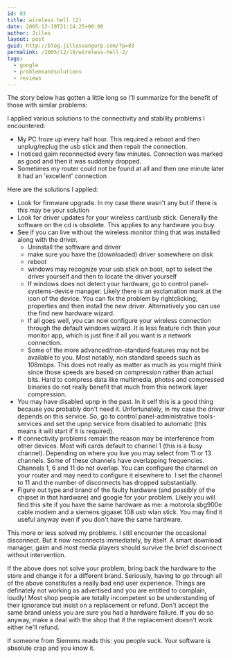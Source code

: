 ```yaml
---
id: 83
title: wireless hell (2)
date: 2005-12-19T21:14:25+00:00
author: Jilles
layout: post
guid: http://blog.jillesvangurp.com/?p=83
permalink: /2005/12/19/wireless-hell-2/
tags:
  - google
  - problemsandsolutions
  - reviews
---
```

The story below has gotten a little long so I'll summarize for the benefit of those with similar problems:

I applied various solutions to the connectivity and stability problems I encountered:
<ul>
	<li>My PC froze up every half hour. This required a reboot and then unplug/replug the usb stick and then repair the connection.</li>
	<li>I noticed gaim reconnected every few minutes. Connection was marked as good and then it was suddenly dropped.</li>
	<li>Sometimes my router could not be found at all and then one minute later it had an 'excellent' connection</li>
</ul>
Here are the solutions I applied:
<ul>
	<li>Look for firmware upgrade. In my case there wasn't any but if there is this may be your solution</li>
	<li>Look for driver updates for your wireless card/usb stick. Generally the software on the cd is obsolete. This applies to any hardware you buy.</li>
	<li>See if you can live without the wireless monitor thing that was installed along with the driver.
<ul>
	<li>Uninstall the software and driver</li>
	<li>make sure you have the (downloaded) driver somewhere on disk</li>
	<li>reboot</li>
	<li>windows may recognize your usb stick on boot, opt to select the driver yourself and then to locate the driver yourself</li>
	<li>If windows does not detect your hardware, go to control panel-systems-device manager. Likely there is an exclamation mark at the icon of the device. You can fix the problem by rightclicking, properties and then install the new driver. Alternatively you can use the find new hardware wizard.</li>
	<li>If all goes well, you can now configure your wireless connection through the default windows wizard. It is less feature rich than your monitor app, which is just fine if all you want is a network connection.</li>
	<li>Some of the more advanced/non-standard features may not be available to you. Most notably, non standard speeds such as 108mbps. This does not really as matter as much as you might think since those speeds are based on compression rather than actual bits. Hard to compress data like multimedia, photos and compressed binaries do not really benefit that much from this network layer compression.</li>
</ul>
</li>
	<li>You may have disabled upnp in the past. In it self this is a good thing because you probably don't need it. Unfortunately, in my case the driver depends on this service. So, go to control panel-administrative tools-services and set the upnp service from disabled to automatic (this means it will start if it is required).</li>
	<li>If connectivity problems remain the reason may be interference from other devices. Most wifi cards default to channel 1 (this is a busy channel). Depending on where you live you may select from 11 or 13 channels. Some of these channels have overlapping frequencies. Channels 1, 6 and 11 do not overlap. You can configure the channel on your router and may need to configure it elsewhere to. I set the channel to 11 and the number of disconnects has dropped substantially.</li>
	<li>Figure out type and brand of the faulty hardware (and possibly of the chipset in that hardware) and google for your problem. Likely you will find this site if you have the same hardware as me: a motorola sbg900e cable modem and a siemens gigaset 108 usb wlan stick. You may find it useful anyway even if you don't have the same hardware.</li>
</ul>
This more or less solved my problems. I still encounter the occasional disconnect. But it now reconnects immediately, by itself. A smart download manager, gaim and most media players should survive the brief disconnect without intervention.

If the above does not solve your problem, bring back the hardware to the store and change it for a different brand. Seriously, having to go through all of the above constitutes a really bad end user experience. Things are definately not working as advertised and you are entitled to complain, loudly! Most shop people are totally incompetent so be understanding of their ignorance but insist on a replacement or refund. Don't accept the same brand unless you are sure you had a hardware failure. If you do so anyway, make a deal with the shop that if the replacement doesn't work either he'll refund.

If someone from Siemens reads this: you people suck. Your software is absolute crap and you know it.